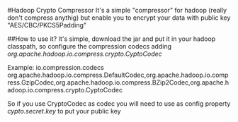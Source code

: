 #Hadoop Crypto Compressor
It's a simple "compressor" for hadoop (really don't compress anythig) but enable you to
encrypt your data with public key "AES/CBC/PKCS5Padding" 

##How to use it?
It's simple, download the jar and put it in your hadoop classpath, so configure the compression codecs adding *org.apache.hadoop.io.compress.crypto.CyptoCodec*

Example:
    <property>
      <name>io.compression.codecs</name>
      <value>org.apache.hadoop.io.compress.DefaultCodec,org.apache.hadoop.io.compress.GzipCodec,org.apache.hadoop.io.compress.BZip2Codec,org.apache.hadoop.io.compress.crypto.CyptoCodec</value>
    </property>

So if you use CryptoCodec as codec you will need to use as config property *cypto.secret.key* to put your public key

